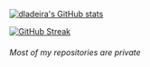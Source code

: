 [![dladeira's GitHub stats](https://github-stats.ladeira.eu/?username=dladeira&count_private=true&show_icons=true)](https://github.com/anuraghazra/github-readme-stats)

[![GitHub Streak](https://github-readme-streak-stats-eight.vercel.app/?user=dladeira)](https://git.io/streak-stats)

###### Most of my repositories are private
